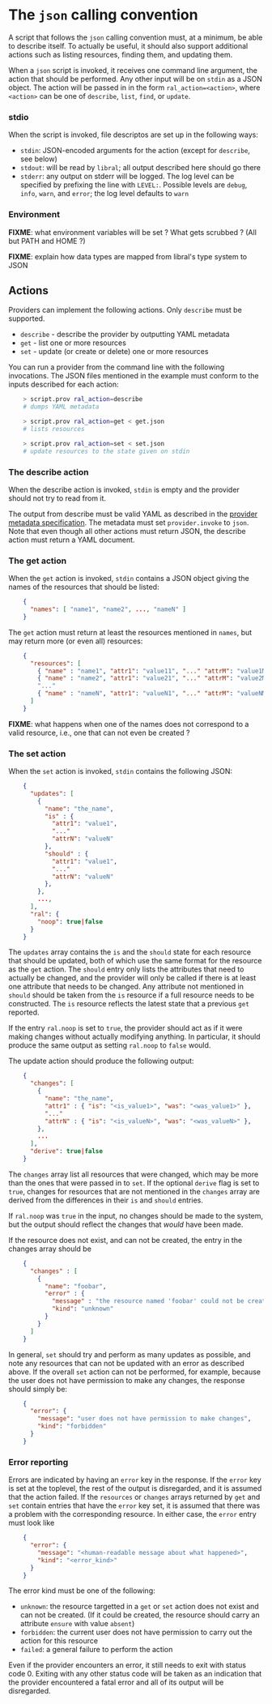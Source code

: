 # The `json` calling convention

A script that follows the `json` calling convention must, at a minimum, be
able to describe itself. To actually be useful, it should also support
additional actions such as listing resources, finding them, and updating
them.

When a `json` script is invoked, it receives one command line argument, the
action that should be performed. Any other input will be on `stdin` as a
JSON object. The action will be passed in in the form
`ral_action=<action>`, where `<action>` can be one of `describe`, `list`,
`find`, or `update`.

### stdio

When the script is invoked, file descriptos are set up in the following
ways:

* `stdin`: JSON-encoded arguments for the action (except for `describe`,
  see below)
* `stdout`: will be read by `libral`; all output described here should go
there
* `stderr`: any output on stderr will be logged. The log level can be
specified by prefixing the line with `LEVEL:`. Possible levels are `debug`,
`info`, `warn`, and `error`; the log level defaults to `warn`

### Environment

**FIXME**: what environment variables will be set ? What gets scrubbed ?
(All but PATH and HOME ?)

**FIXME**: explain how data types are mapped from libral's type system to
  JSON

## Actions

Providers can implement the following actions. Only `describe` must be
supported.

* `describe` - describe the provider by outputting YAML metadata
* `get` - list one or more resources
* `set` - update (or create or delete) one or more resources

You can run a provider from the command line with the following
invocations. The JSON files mentioned in the example must conform to the
inputs described for each action:

```bash
    > script.prov ral_action=describe
    # dumps YAML metadata

    > script.prov ral_action=get < get.json
    # lists resources

    > script.prov ral_action=set < set.json
    # update resources to the state given on stdin
```

### The describe action

When the describe action is invoked, `stdin` is empty and the provider
should not try to read from it.

The output from describe must be valid YAML as described in the
[provider metadata specification](metadata.md). The metadata must set
`provider.invoke` to `json`. Note that even though all other actions must
return JSON, the describe action must return a YAML document.

### The get action

When the `get` action is invoked, `stdin` contains a JSON object giving the
names of the resources that should be listed:

```json
    {
      "names": [ "name1", "name2", ..., "nameN" ]
    }
```

The `get` action must return at least the resources mentioned in `names`,
but may return more (or even all) resources:

```json
    {
      "resources": [
        { "name" : "name1", "attr1": "value11", "..." "attrM": "value1M" },
        { "name" : "name2", "attr1": "value21", "..." "attrM": "value2M" },
        "..."
        { "name" : "nameN", "attr1": "valueN1", "..." "attrM": "valueNM" },
      ]
    }
```

**FIXME**: what happens when one of the names does not correspond to a
valid resource, i.e., one that can not even be created ?

### The set action

When the `set` action is invoked, `stdin` contains the following JSON:
```json
    {
      "updates": [
        {
          "name": "the_name",
          "is" : {
            "attr1": "value1",
            "..."
            "attrN": "valueN"
          },
          "should" : {
            "attr1": "value1",
            "..."
            "attrN": "valueN"
          },
        },
        ...,
      ],
      "ral": {
        "noop": true|false
      }
    }
```

The `updates` array contains the `is` and the `should` state for each
resource that should be updated, both of which use the same format for the
resource as the `get` action. The `should` entry only lists the attributes
that need to actually be changed, and the provider will only be called if
there is at least one attribute that needs to be changed. Any attribute not
mentioned in `should` should be taken from the `is` resource if a full
resource needs to be constructed. The `is` resource reflects the latest
state that a previous `get` reported.

If the entry `ral.noop` is set to `true`, the provider should act as if it
were making changes without actually modifying anything. In particular, it
should produce the same output as setting `ral.noop` to `false` would.

The update action should produce the following output:
```json
    {
      "changes": [
        {
          "name": "the_name",
          "attr1" : { "is": "<is_value1>", "was": "<was_value1>" },
          "..."
          "attrN" : { "is": "<is_valueN>", "was": "<was_valueN>" },
        },
        ...
      ],
      "derive": true|false
    }
```

The `changes` array list all resources that were changed, which may be more
than the ones that were passed in to `set`. If the optional `derive` flag
is set to `true`, changes for resources that are not mentioned in the
`changes` array are derived from the differences in their `is` and `should`
entries.

If `ral.noop` was `true` in the input, no changes should be made to the
system, but the output should reflect the changes that _would_ have been
made.

If the resource does not exist, and can not be created, the entry in the
changes array should be

```json
    {
      "changes" : [
        {
          "name": "foobar",
          "error" : {
            "message" : "the resource named 'foobar' could not be created",
            "kind": "unknown"
          }
        }
      ]
    }
```

In general, `set` should try and perform as many updates as possible, and
note any resources that can not be updated with an error as described
above. If the overall `set` action can not be performed, for example,
because the user does not have permission to make any changes, the response
should simply be:

```json
    {
      "error": {
        "message": "user does not have permission to make changes",
        "kind": "forbidden"
      }
    }
```

### Error reporting

Errors are indicated by having an `error` key in the response. If the
`error` key is set at the toplevel, the rest of the output is disregarded,
and it is assumed that the action failed. If the `resources` or `changes`
arrays returned by `get` and `set` contain entries that have the `error`
key set, it is assumed that there was a problem with the corresponding
resource. In either case, the `error` entry must look like

```json
    {
      "error": {
        "message": "<human-readable message about what happened>",
        "kind": "<error_kind>"
      }
    }
```

The error kind must be one of the following:
* `unknown`: the resource targetted in a `get` or `set` action does not
  exist and can not be created. (If it could be created, the resource
  should carry an attribute `ensure` with value `absent`)
* `forbidden`: the current user does not have permission to carry out the
  action for this resource
* `failed`: a general failure to perform the action

Even if the provider encounters an error, it still needs to exit with
status code 0. Exiting with any other status code will be taken as an
indication that the provider encountered a fatal error and all of its
output will be disregarded.
